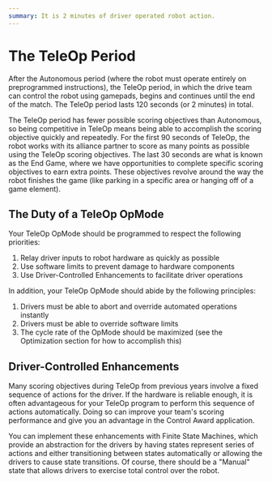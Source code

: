 ```yaml
---
summary: It is 2 minutes of driver operated robot action.
---
```


# The TeleOp Period

After the Autonomous period (where the robot must operate entirely on preprogrammed instructions), the TeleOp period, in which the drive team can control the robot using gamepads, begins and continues until the end of the match. The TeleOp period lasts 120 seconds (or 2 minutes) in total.

The TeleOp period has fewer possible scoring objectives than Autonomous, so being competitive in TeleOp means being able to accomplish the scoring objective quickly and repeatedly. For the first 90 seconds of TeleOp, the robot works with its alliance partner to score as many points as possible using the TeleOp scoring objectives. The last 30 seconds are what is known as the End Game, where we have opportunities to complete specific scoring objectives to earn extra points. These objectives revolve around the way the robot finishes the game (like parking in a specific area or hanging off of a game element).

## The Duty of a TeleOp OpMode

Your TeleOp OpMode should be programmed to respect the following priorities:

1. Relay driver inputs to robot hardware as quickly as possible
2. Use software limits to prevent damage to hardware components
3. Use Driver-Controlled Enhancements to facilitate driver operations

In addition, your TeleOp OpMode should abide by the following principles:

1. Drivers must be able to abort and override automated operations instantly
2. Drivers must be able to override software limits
3. The cycle rate of the OpMode should be maximized (see the Optimization section for how to accomplish this)

## Driver-Controlled Enhancements

Many scoring objectives during TeleOp from previous years involve a fixed sequence of actions for the driver. If the hardware is reliable enough, it is often advantageous for your TeleOp program to perform this sequence of actions automatically. Doing so can improve your team's scoring performance and give you an advantage in the Control Award application.

You can implement these enhancements with Finite State Machines, which provide an abstraction for the drivers by having states represent series of actions and either transitioning between states automatically or allowing the drivers to cause state transitions. Of course, there should be a "Manual" state that allows drivers to exercise total control over the robot.

